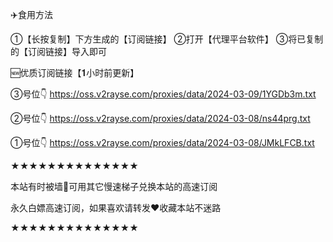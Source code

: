 ✈️食用方法

①【长按复制】下方生成的【订阅链接】
②打开【代理平台软件】
③将已复制的【订阅链接】导入即可

🆕优质订阅链接【𝟏小时前更新】

③号位👇
https://oss.v2rayse.com/proxies/data/2024-03-09/1YGDb3m.txt

②号位👇
https://oss.v2rayse.com/proxies/data/2024-03-08/ns44prg.txt

①号位👇
https://oss.v2rayse.com/proxies/data/2024-03-08/JMkLFCB.txt

★★★★★★★★★★★★★★

本站有时被墙🚫可用其它慢速梯子兑换本站的高速订阅

永久白嫖高速订阅，如果喜欢请转发❤️收藏本站不迷路

★★★★★★★★★★★★★★
